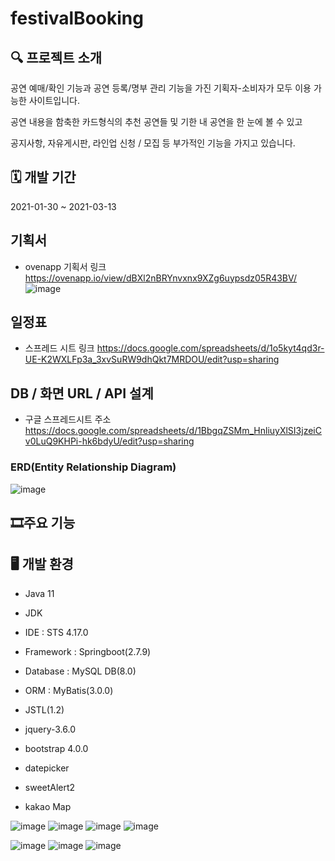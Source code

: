# festivalBooking
## 🔍 프로젝트 소개
공연 예매/확인 기능과 공연 등록/명부 관리 기능을 가진 기획자-소비자가 모두 이용 가능한 사이트입니다.


공연 내용을 함축한 카드형식의 추천 공연들 및 기한 내 공연을 한 눈에 볼 수 있고


공지사항, 자유게시판, 라인업 신청 / 모집 등 부가적인 기능을 가지고 있습니다.

## 🗓 개발 기간
2021-01-30 ~ 2021-03-13

## 기획서
* ovenapp 기획서 링크
https://ovenapp.io/view/dBXl2nBRYnvxnx9XZg6uypsdz05R43BV/
![image](https://user-images.githubusercontent.com/115543049/225202563-1d5944a2-60e6-4236-9ac9-108af07b817a.png)

## 일정표
* 스프레드 시트 링크
https://docs.google.com/spreadsheets/d/1o5kyt4qd3r-UE-K2WXLFp3a_3xvSuRW9dhQkt7MRDOU/edit?usp=sharing

## DB / 화면 URL / API 설계
* 구글 스프레드시트 주소
https://docs.google.com/spreadsheets/d/1BbgqZSMm_HnliuyXlSI3jzeiCv0LuQ9KHPi-hk6bdyU/edit?usp=sharing

### ERD(Entity Relationship Diagram)
![image](https://user-images.githubusercontent.com/115543049/225202987-e6690b0c-38a4-4753-9ffe-350c7df3af02.png)


## 🎞주요 기능

## 🖥 개발 환경
* Java 11
* JDK
* IDE : STS 4.17.0
* Framework : Springboot(2.7.9)
* Database : MySQL DB(8.0)
* ORM : MyBatis(3.0.0)

* JSTL(1.2)
* jquery-3.6.0
* bootstrap 4.0.0
* datepicker
* sweetAlert2
* kakao Map

![image](https://user-images.githubusercontent.com/115543049/225201775-a3996cf1-b72d-49dd-ad91-1548b19559a0.png) 
![image](https://user-images.githubusercontent.com/115543049/225201870-a604b4cc-1349-486e-9988-b7040838ebde.png) 
![image](https://user-images.githubusercontent.com/115543049/225201848-7338c9b2-9e14-419f-9ec5-a3296fd34eaa.png) 
![image](https://user-images.githubusercontent.com/115543049/225201855-b8c4274b-4218-435d-85e6-aa4a1f511a22.png) 


![image](https://user-images.githubusercontent.com/115543049/225201862-c19675e2-c0be-472f-8be9-ebc0cb97bf23.png)
![image](https://user-images.githubusercontent.com/115543049/225201878-ee70b7d9-577e-48ca-aff6-7c8003244e47.png)
![image](https://user-images.githubusercontent.com/115543049/225201883-7e3beb68-577b-4499-838d-caba95ad2c07.png)
